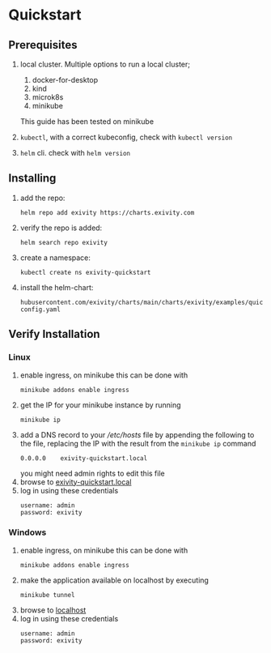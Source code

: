 # Quickstart
## Prerequisites

1. local cluster. Multiple options to run a local cluster;
    1. docker-for-desktop
    1. kind
    1. microk8s
    1. minikube

    This guide has been tested on minikube
1. `kubectl`, with a correct kubeconfig, check with `kubectl version`
1. `helm` cli. check with `helm version`

## Installing

1. add the repo:
    ```
    helm repo add exivity https://charts.exivity.com
    ```
1. verify the repo is added:
    ```
    helm search repo exivity
    ```
1. create a namespace:
    ```
    kubectl create ns exivity-quickstart
    ```
1. install the helm-chart:
    ```helm install -n exivity-quickstart exivity-quickstart exivity/exivity -f https://raw.git
    hubusercontent.com/exivity/charts/main/charts/exivity/examples/quickstart-config.yaml
    ```

## Verify Installation
### Linux
1. enable ingress, on minikube this can be done with
    ```
    minikube addons enable ingress
    ```
1. get the IP for your minikube instance by running
    ```
    minikube ip
    ```
1. add a DNS record to your _/etc/hosts_ file by appending the following to the file, replacing the IP with the result from the `minikube ip` command
    ```
    0.0.0.0    exivity-quickstart.local
    ```
   you might need admin rights to edit this file
1. browse to [exivity-quickstart.local](https://exivity-quickstart.local)
1. log in using these credentials
    ```
    username: admin
    password: exivity
    ```

### Windows
1. enable ingress, on minikube this can be done with
    ```
    minikube addons enable ingress
    ```
1. make the application available on localhost by executing
    ```
    minikube tunnel
    ```
1. browse to [localhost](https://localhost)
1. log in using these credentials
    ```
    username: admin
    password: exivity
    ```
